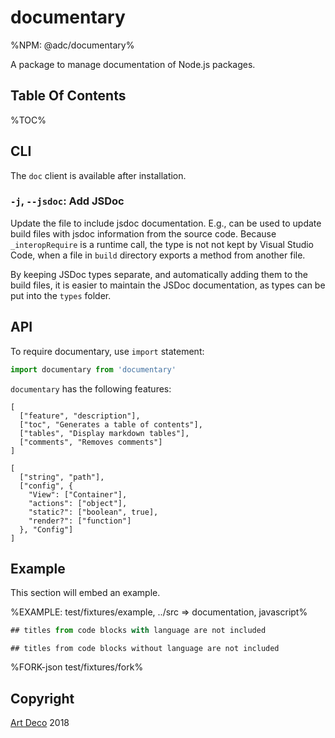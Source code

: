 # documentary

%NPM: @adc/documentary%

A package to manage documentation of Node.js packages.

## Table Of Contents

%TOC%

## CLI

The `doc` client is available after installation.

### `-j`, `--jsdoc`: Add JSDoc

Update the file to include jsdoc documentation. E.g., can be used to update build files with jsdoc information from the source code. Because `_interopRequire` is a runtime call, the type is not not kept by Visual Studio Code, when a file in `build` directory exports a method from another file.

By keeping JSDoc types separate, and automatically adding them to the build files, it is easier to maintain the JSDoc documentation, as types can be put into the `types` folder.

<!-- ```sh
doc -t input-source.md [-r] [-o output.md]
``` -->

## API

To require documentary, use `import` statement:

```js
import documentary from 'documentary'
```

`documentary` has the following features:

```table
[
  ["feature", "description"],
  ["toc", "Generates a table of contents"],
  ["tables", "Display markdown tables"],
  ["comments", "Removes comments"]
]
```

```#### async runSoftware => string
[
  ["string", "path"],
  ["config", {
    "View": ["Container"],
    "actions": ["object"],
    "static?": ["boolean", true],
    "render?": ["function"]
  }, "Config"]
]
```

## Example

This section will embed an example.

%EXAMPLE: test/fixtures/example, ../src => documentation, javascript%

```js
## titles from code blocks with language are not included
```
```
## titles from code blocks without language are not included
```
<!--
## titles from comments are not included
```
-->

%FORK-json test/fixtures/fork%

## Copyright

[Art Deco](https://artdeco.bz) 2018
